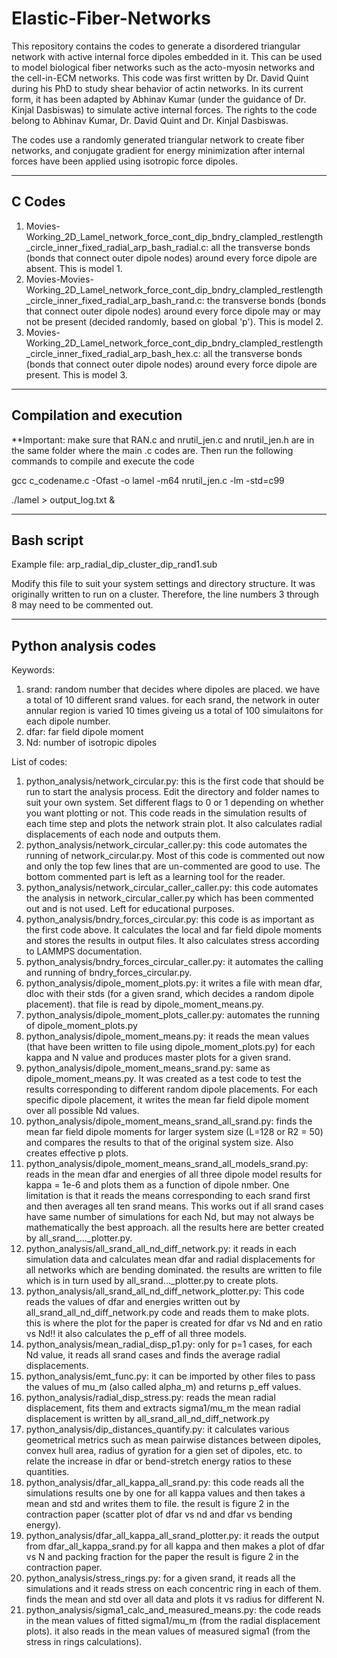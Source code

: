 # Elastic-Fiber-Networks
This repository contains the codes to generate a disordered triangular network with active internal force dipoles embedded in it. This can be used to model biological fiber networks such as the acto-myosin networks and the cell-in-ECM networks. This code was first written by Dr. David Quint during his PhD to study shear behavior of actin networks. In its current form, it has been adapted by Abhinav Kumar (under the guidance of Dr. Kinjal Dasbiswas) to simulate active internal forces. The rights to the code belong to Abhinav Kumar, Dr. David Quint and Dr. Kinjal Dasbiswas.

The codes use a randomly generated triangular network to create fiber networks, and conjugate gradient for energy minimization after internal forces have been applied using isotropic force dipoles.

------------------------------------------------------------------------------------------------------------------------------------------------------------------------
C Codes
------------------------------------------------------------------------------------------------------------------------------------------------------------------------

1. Movies-Working_2D_Lamel_network_force_cont_dip_bndry_clampled_restlength_circle_inner_fixed_radial_arp_bash_radial.c: all the transverse bonds (bonds that connect outer dipole nodes) around every force dipole are absent. This is model 1.
2. Movies-Movies-Working_2D_Lamel_network_force_cont_dip_bndry_clampled_restlength_circle_inner_fixed_radial_arp_bash_rand.c: the transverse bonds (bonds that connect outer dipole nodes) around every force dipole may or may not be present (decided randomly, based on global 'p'). This is model 2.
3. Movies-Working_2D_Lamel_network_force_cont_dip_bndry_clampled_restlength_circle_inner_fixed_radial_arp_bash_hex.c: all the transverse bonds (bonds that connect outer dipole nodes) around every force dipole are present. This is model 3.

------------------------------------------------------------------------------------------------------------------------------------------------------------------------
Compilation and execution
------------------------------------------------------------------------------------------------------------------------------------------------------------------------
**Important: make sure that RAN.c and nrutil_jen.c and nrutil_jen.h are in the same folder where the main .c codes are. Then run the following commands to compile and execute the code

gcc c_codename.c -Ofast -o lamel -m64 nrutil_jen.c -lm -std=c99

./lamel > output_log.txt &

------------------------------------------------------------------------------------------------------------------------------------------------------------------------
Bash script
------------------------------------------------------------------------------------------------------------------------------------------------------------------------
Example file: arp_radial_dip_cluster_dip_rand1.sub

Modify this file to suit your system settings and directory structure. It was originally written to run on a cluster. Therefore, the line numbers 3 through 8 may need to be commented out.

------------------------------------------------------------------------------------------------------------------------------------------------------------------------
Python analysis codes
------------------------------------------------------------------------------------------------------------------------------------------------------------------------
Keywords:
1. srand: random number that decides where dipoles are placed. we have a total of 10 different srand values. for each srand, the network in outer annular region is varied 10 times giveing us a total of 100 simulaitons for each dipole number.
2. dfar: far field dipole moment
3. Nd: number of isotropic dipoles


List of codes:

1. python_analysis/network_circular.py: this is the first code that should be run to start the analysis process. Edit the directory and folder names to suit your own system. Set different flags to 0 or 1 depending on whether you want plotting or not. This code reads in the simulation results of each time step and plots the network strain plot. It also calculates radial displacements of each node and outputs them.
2. python_analysis/network_circular_caller.py: this code automates the running of network_circular.py. Most of this code is commented out now and only the top few lines that are un-commented are good to use. The bottom commented part is left as a learning tool for the reader.
3. python_analysis/network_circular_caller_caller.py: this code automates the analysis in network_circular_caller.py which has been commented out and is not used. Left for educational purposes.
4. python_analysis/bndry_forces_circular.py: this code is as important as the first code above. It calculates the local and far field dipole moments and stores the results in output files. It also calculates stress according to LAMMPS documentation.
5. python_analysis/bndry_forces_circular_caller.py: it automates the calling and running of bndry_forces_circular.py.
6. python_analysis/dipole_moment_plots.py: it writes a file with mean dfar, dloc with their stds (for a given srand, which decides a random dipole placement). that file is read by dipole_moment_means.py.
7. python_analysis/dipole_moment_plots_caller.py: automates the running of dipole_moment_plots.py
8. python_analysis/dipole_moment_means.py: it reads the mean values (that have been written to file using dipole_moment_plots.py) for each kappa and N value and produces master plots for a given srand.
9. python_analysis/dipole_moment_means_srand.py: same as dipole_moment_means.py. It was created as a test code to test the results corresponding to different random dipole placements. For each specific dipole placement, it writes the mean far field dipole moment over all possible Nd values.
10. python_analysis/dipole_moment_means_srand_all_srand.py: finds the mean far field dipole moments for larger system size (L=128 or R2 = 50) and compares the results to that of the original system size. Also creates effective p plots.
11. python_analysis/dipole_moment_means_srand_all_models_srand.py: reads in the mean dfar and energies of all three dipole model results for kappa = 1e-6 and plots them as a function of dipole nmber. One limitation is that it reads the means corresponding to each srand first and then averages all ten srand means. This works out if all srand cases have same number of simulations for each Nd, but may not always be mathematically the best approach. all the results here are better created by all_srand_..._plotter.py.
12. python_analysis/all_srand_all_nd_diff_network.py: it reads in each simulation data and calculates mean dfar and radial displacements for all networks which are bending dominated. the results are written to file which is in turn used by all_srand..._plotter.py to create plots.
13. python_analysis/all_srand_all_nd_diff_network_plotter.py: This code reads the values of dfar and energies written out by all_srand_all_nd_diff_network.py code and reads them to make plots. this is where the plot for the paper is created for dfar vs Nd and en ratio vs Nd!! it also calculates the p_eff of all three models.
14. python_analysis/mean_radial_disp_p1.py: only for p=1 cases, for each Nd value, it reads all srand cases and finds the average radial displacements.
15. python_analysis/emt_func.py: it can be imported by other files to pass the values of mu_m (also called alpha_m) and returns p_eff values.
16. python_analysis/radial_disp_stress.py: reads the mean radial displacement, fits them and extracts sigma1/mu_m the mean radial displacement is written by all_srand_all_nd_diff_network.py
17. python_analysis/dip_distances_quantify.py: it calculates various geometrical metrics such as mean pairwise distances between dipoles, convex hull area, radius of gyration for a gien set of dipoles, etc. to relate the increase in dfar or bend-stretch energy ratios to these quantities.
18. python_analysis/dfar_all_kappa_all_srand.py: this code reads all the simulations results one by one for all kappa values and then takes a mean and std and writes them to file. the result is figure 2 in the contraction paper (scatter plot of dfar vs nd and dfar vs bending energy).
19. python_analysis/dfar_all_kappa_all_srand_plotter.py: it reads the output from dfar_all_kappa_srand.py for all kappa and then makes a plot of dfar vs N and packing fraction for the paper the result is figure 2 in the contraction paper.
20. python_analysis/stress_rings.py: for a given srand, it reads all the simulations and it reads stress on each concentric ring in each of them. finds the mean and std over all data and plots it vs radius for different N.
21. python_analysis/sigma1_calc_and_measured_means.py: the code reads in the mean values of fitted sigma1/mu_m  (from the radial displacement plots). it also reads in the mean values of measured sigma1 (from the stress in rings calculations). 


